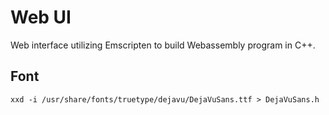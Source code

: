 # Web UI

Web interface utilizing Emscripten to build Webassembly program in C++.

## Font

```
xxd -i /usr/share/fonts/truetype/dejavu/DejaVuSans.ttf > DejaVuSans.h
```

